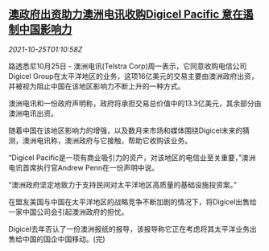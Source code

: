 <!--1635125463000-->
[澳政府出资助力澳洲电讯收购Digicel Pacific 意在遏制中国影响力](https://cn.reuters.com/article/telstra-au-digicel-acquisition-1025-idCNKBS2HF01U)
------

<div><i>2021-10-25T01:10:58Z</i></div><p>路透悉尼10月25日 - 澳洲电讯(Telstra Corp)周一表示，它同意收购电信公司Digicel Group在太平洋地区的业务，这项16亿美元的交易主要由澳洲政府出资，并被视为阻止中国在该地区影响力不断上升的一种方式。</p><p>澳洲电讯和一份政府声明称，政府将承担交易总价值中的13.3亿美元，其余部分由澳洲电讯出资。</p><p>随着中国在该地区影响力的增强，以及数月来市场和媒体围绕Digicel未来的猜测，澳洲电讯称，澳洲政府与它接触，帮助它收购该业务。</p><p>“Digicel Pacific是一项有商业吸引力的资产，对该地区的电信业至关重要，”澳洲电讯首席执行官Andrew Penn在一份声明中说。</p><p>“澳洲政府坚定地致力于支持民间对太平洋地区高质量的基础设施投资案。”</p><p>在盟友美国与中国在太平洋地区的战略竞争不断加剧的情况下，将Digicel出售给一家中国公司会引起澳洲政府的担忧。</p><p>Digicel去年否认了一份澳洲报纸的报导，该报导称它正在考虑将其太平洋业务出售给中国的国企中国移动。(完)</p>
